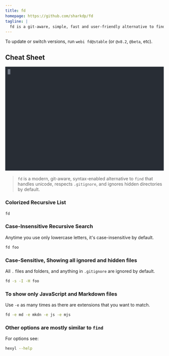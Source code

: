 ```yaml
---
title: fd
homepage: https://github.com/sharkdp/fd
tagline: |
  fd is a git-aware, simple, fast and user-friendly alternative to find.
---
```


To update or switch versions, run `webi fd@stable` (or `@v8.2`, `@beta`, etc).

## Cheat Sheet

![](https://github.com/sharkdp/fd/raw/master/doc/screencast.svg?sanitize=true)

> `fd` is a modern, git-aware, syntax-enabled alternative to `find` that handles
> unicode, respects `.gitignore`, and ignores hidden directories by default.

### Colorized Recursive List

```bash
fd
```

### Case-Insensitive Recursive Search

Anytime you use only lowercase letters, it's case-insensitive by default.

```bash
fd foo
```

### Case-Sensitive, Showing all ignored and hidden files

All `.` files and folders, and anything in `.gitignore` are ignored by default.

```bash
fd -s -I -H foo
```

### To show only JavaScript and Markdown files

Use `-e` as many times as there are extensions that you want to match.

```bash
fd -e md -e mkdn -e js -e mjs
```

### Other options are mostly similar to `find`

For options see:

```bash
hexyl --help
```
